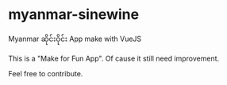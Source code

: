 # myanmar-sinewine
Myanmar ဆိုင်းဝိုင်း App make with VueJS

This is a "Make for Fun App". Of cause it still need improvement.

Feel free to contribute.
